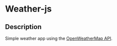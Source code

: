 # Weather-js

## Description

Simple weather app using the [OpenWeatherMap API](https://openweathermap.org/api).

